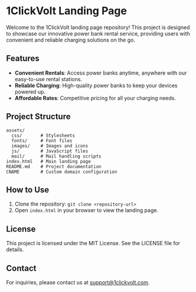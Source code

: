 # 1ClickVolt Landing Page

Welcome to the 1ClickVolt landing page repository! This project is designed to showcase our innovative power bank rental service, providing users with convenient and reliable charging solutions on the go.

## Features
- **Convenient Rentals**: Access power banks anytime, anywhere with our easy-to-use rental stations.
- **Reliable Charging**: High-quality power banks to keep your devices powered up.
- **Affordable Rates**: Competitive pricing for all your charging needs.

## Project Structure
```
assets/
  css/       # Stylesheets
  fonts/     # Font files
  images/    # Images and icons
  js/        # JavaScript files
  mail/      # Mail handling scripts
index.html   # Main landing page
README.md    # Project documentation
CNAME        # Custom domain configuration
```

## How to Use
1. Clone the repository: `git clone <repository-url>`
2. Open `index.html` in your browser to view the landing page.

## License
This project is licensed under the MIT License. See the LICENSE file for details.

## Contact
For inquiries, please contact us at [support@1clickvolt.com](mailto:support@1clickvolt.com).
